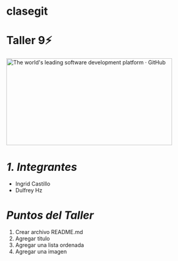 # clasegit
# Taller 9⚡
<img alt="The world's leading software development platform · GitHub" class="n3VNCb" src="https://github.githubassets.com/images/modules/open_graph/github-mark.png" data-noaft="1" jsname="HiaYvf" jsaction="load:XAeZkd;" style="width: 433px; height: 227.325px; margin: 0px;">

# _1. Integrantes_ 
+ Ingrid Castillo
+ Dulfrey Hz

# _Puntos del Taller_
1. Crear archivo README.md
2. Agregar titulo
3. Agregar una lista ordenada
4. Agregar una imagen
